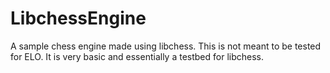# LibchessEngine
A sample chess engine made using libchess. This is not meant to be tested for ELO. It is very basic and essentially a testbed for libchess.
